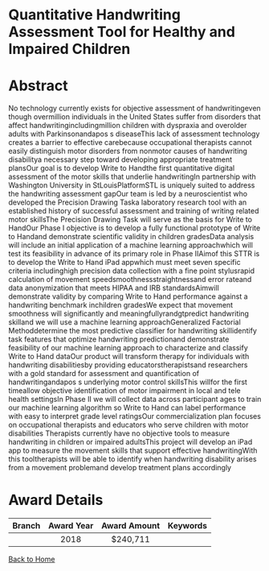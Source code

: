 
Quantitative Handwriting Assessment Tool for Healthy and Impaired Children
==========================================================================

# Abstract


No technology currently exists for objective assessment of handwritingeven though overmillion
individuals in the United States suffer from disorders that affect handwritingincludingmillion children with
dyspraxia and overolder adults with Parkinsonandapos s diseaseThis lack of assessment technology creates
a barrier to effective carebecause occupational therapists cannot easily distinguish motor disorders from nonmotor causes of handwriting disabilitya necessary step toward developing appropriate treatment plansOur
goal is to develop Write to Handthe first quantitative digital assessment of the motor skills that underlie
handwritingIn partnership with Washington University in StLouisPlatformSTL is uniquely suited to address the
handwriting assessment gapOur team is led by a neuroscientist who developed the Precision Drawing Taska laboratory research tool with an established history of successful assessment and training of writing related
motor skillsThe Precision Drawing Task will serve as the basis for Write to HandOur Phase I objective is to develop a fully functional prototype of Write to Handand demonstrate
scientific validity in children gradesData analysis will include an initial application of a machine learning
approachwhich will test its feasibility in advance of its primary role in Phase IIAimof this STTR is to develop the Write to Hand iPad appwhich must meet seven specific criteria
includinghigh precision data collection with a fine point stylusrapid calculation of movement speedsmoothnessstraightnessand error rateand data anonymization that meets HIPAA and IRB standardsAimwill demonstrate validity by comparing Write to Hand performance against a handwriting benchmark inchildren gradesWe expect that movement smoothness will significantly and meaningfullyrandgtpredict handwriting skilland we will use a machine learning approachGeneralized Factorial Methoddetermine the most predictive classifier for handwriting skillidentify task features that optimize handwriting
predictionand demonstrate feasibility of our machine learning approach to characterize and classify Write to
Hand dataOur product will transform therapy for individuals with handwriting disabilitiesby providing
educatorstherapistsand researchers with a gold standard for assessment and quantification of
handwritingandapos s underlying motor control skillsThis willfor the first timeallow objective identification of
motor impairment in local and tele health settingsIn Phase II we will collect data across participant ages to
train our machine learning algorithm so Write to Hand can label performance with easy to interpret grade level
ratingsOur commercialization plan focuses on occupational therapists and educators who serve children
with motor disabilities Therapists currently have no objective tools to measure handwriting in children or impaired
adultsThis project will develop an iPad app to measure the movement skills that support
effective handwritingWith this tooltherapists will be able to identify when handwriting disability
arises from a movement problemand develop treatment plans accordingly  

# Award Details

|Branch|Award Year|Award Amount|Keywords|
| :---: | :---: | :---: | :---: |
||2018|$240,711||
  
  


[Back to Home](https://github.com/chrischow/dod_sbir_awards#2332)